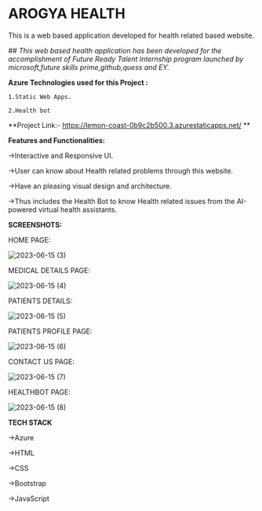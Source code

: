 # AROGYA HEALTH 

This is a web based application developed for health related based website.

*## This web based health application has been developed for the accomplishment of Future Ready Talent Internship program launched by microsoft,future skills prime,github,quess and EY.*

**Azure Technologies used for this Project :**

    1.Static Web Apps.
    
    2.Health bot

**Project Link:- https://lemon-coast-0b9c2b500.3.azurestaticapps.net/ **


**Features and Functionalities:**

   ->Interactive and Responsive UI.
   
   ->User can know about Health related problems through this website.
   
   ->Have an pleasing visual design and architecture.
   
   ->Thus includes the Health Bot to know Health related issues from the AI-powered
     virtual health assistants.
     
     
**SCREENSHOTS:**

HOME PAGE:

![2023-06-15 (3)](https://github.com/Jyothi1905/frtproject/assets/124034217/36f667d7-f466-4350-b959-f48ec50050b5)
 
MEDICAL DETAILS PAGE:

![2023-06-15 (4)](https://github.com/Jyothi1905/frtproject/assets/124034217/6a544342-31d3-4bcf-bbdc-94a2f6cae47c)

PATIENTS DETAILS:

![2023-06-15 (5)](https://github.com/Jyothi1905/frtproject/assets/124034217/f0f44151-38de-4aa5-8b1c-46a0c841b9c2)

PATIENTS PROFILE PAGE:

![2023-06-15 (6)](https://github.com/Jyothi1905/frtproject/assets/124034217/2feadd7d-6b8d-4fcf-bb12-c595eb5aa527)

CONTACT US PAGE:

![2023-06-15 (7)](https://github.com/Jyothi1905/frtproject/assets/124034217/8b57f7e4-74d7-47b4-a979-cdc68162f2e9)

HEALTHBOT PAGE:

![2023-06-15 (8)](https://github.com/Jyothi1905/frtproject/assets/124034217/cd9ff4e1-4dd9-4f47-9721-887d16ed219f)



**TECH STACK**

 ->Azure
 
 ->HTML
 
 ->CSS
 
 ->Bootstrap
 
 ->JavaScript
  
